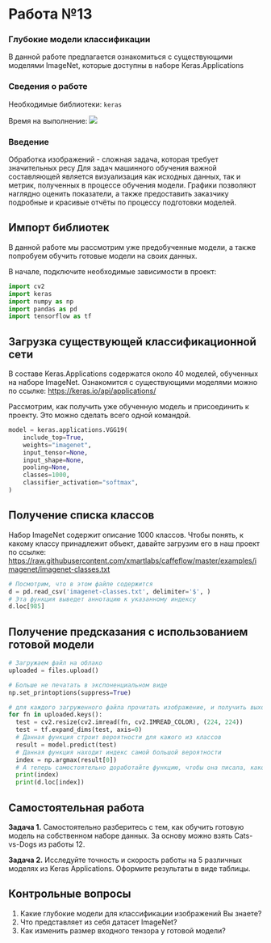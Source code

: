 # Работа №13
### Глубокие модели классификации

В данной работе предлагается ознакомиться с существующими моделями ImageNet, которые доступны в наборе Keras.Applications

### Сведения о работе

Необходимые библиотеки: `keras`

Время на выполнение: ![](https://img.shields.io/badge/90-минут-blue)

### Введение
Обработка изображений - сложная задача, которая требует значительных ресу
Для задач машинного обучения важной составляющей является визуализация как исходных данных, так и метрик, полученных в процессе обучения модели. Графики позволяют наглядно оценить показатели, а также предоставить заказчику подробные и красивые отчёты по процессу подготовки моделей.

## Импорт библиотек

В данной работе мы рассмотрим уже предобученные модели, а также попробуем обучить готовые модели на своих данных.

В начале, подключите необходимые зависимости в проект:

``` python 
import cv2
import keras
import numpy as np
import pandas as pd
import tensorflow as tf
```
## Загрузка существующей классификационной сети

В составе Keras.Applications содержатся около 40 моделей, обученных на наборе ImageNet. 
Ознакомится с существующими моделями можно по ссылке: https://keras.io/api/applications/

Рассмотрим, как получить уже обученную модель и присоединить к проекту. Это можно сделать всего одной командой. 

``` python
model = keras.applications.VGG19(
    include_top=True,
    weights="imagenet",
    input_tensor=None,
    input_shape=None,
    pooling=None,
    classes=1000,
    classifier_activation="softmax",
)
```

## Получение списка классов

Набор ImageNet содержит описание 1000 классов. Чтобы понять, к какому классу принадлежит объект, давайте загрузим его в наш проект по ссылке: https://raw.githubusercontent.com/xmartlabs/caffeflow/master/examples/imagenet/imagenet-classes.txt

``` python
# Посмотрим, что в этом файле содержится
d = pd.read_csv('imagenet-classes.txt', delimiter='$', )
# Эта функция выведет аннотацию к указанному индексу
d.loc[985]
```

## Получение предсказания с использованием готовой модели

``` python
# Загружаем файл на облако
uploaded = files.upload()

# Больше не печатать в экспоненциальном виде
np.set_printoptions(suppress=True)

# для каждого загруженного файла прочитать изображение, и получить выходы с нейронов
for fn in uploaded.keys():
  test = cv2.resize(cv2.imread(fn, cv2.IMREAD_COLOR), (224, 224))
  test = tf.expand_dims(test, axis=0)
  # Данная функция строит вероятности для кажого из классов
  result = model.predict(test)
  # Данная функция находит индекс самой большой вероятности
  index = np.argmax(result[0])
  # А теперь самостоятельно доработайте функцию, чтобы она писала, какой объект она нашла
  print(index)
  print(d.loc[index])
```

## Самостоятельная работа
**Задача 1.** Самостоятельно разберитесь с тем, как обучить готовую модель на собственном наборе данных. За основу можно взять Cats-vs-Dogs из работы 12.

**Задача 2.** Исследуйте точность и скорость работы на 5 различных моделях из Keras Applications. Оформите результаты в виде таблицы.

## Контрольные вопросы
1. Какие глубокие модели для классификации изображений Вы знаете?
2. Что представляет из себя датасет ImageNet?
3. Как изменить размер входного тензора у готовой модели?
